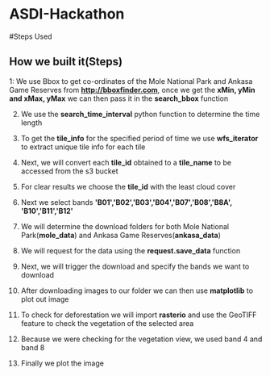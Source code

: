 # ASDI-Hackathon

#Steps Used
## How we built it(Steps)

1: We use Bbox to get co-ordinates of the Mole National Park and Ankasa Game Reserves from **http://bboxfinder.com**, once we get the **xMin, yMin and xMax, yMax** we can then pass it in the **search_bbox** function 

2. We use the **search_time_interval** python function to determine the time length
 
3. To get the **tile_info** for the specified period of time we use **wfs_iterator** to extract unique tile info for each tile
 
4. Next, we will convert each **tile_id** obtained to a **tile_name** to be accessed from the s3 bucket
 
5. For clear results we choose the **tile_id** with the least cloud cover
 
6. Next we select bands **'B01','B02','B03','B04','B07','B08','B8A', 'B10','B11','B12'** 
 
7. We will determine the download folders for both Mole National Park(**mole_data**) and Ankasa Game Reserves(**ankasa_data**)
 
8. We will request for the data using the **request.save_data** function
 
9. Next, we will trigger the download and specify the bands we want to download
 
10. After downloading images to our folder we can then use **matplotlib** to plot out image
 
11. To check for deforestation we will import **rasterio** and use the GeoTIFF feature to check the vegetation of the selected area
 
12. Because we were checking for the vegetation view, we used band 4 and band 8 
 
13. Finally we plot the image 
